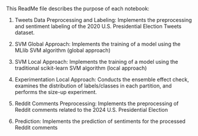 This ReadMe file describes the purpose of each notebook:

1. Tweets Data Preprocessing and Labeling: Implements the preprocessing and sentiment labeling of the 2020 U.S. Presidential Election Tweets dataset.

2. SVM Global Approach: Implements the training of a model using the MLlib SVM algorithm (global approach)

3. SVM Local Approach: Implements the training of a model using the traditional scikit-learn SVM algorithm (local approach)

4. Experimentation Local Approach: Conducts the ensemble effect check, examines the distribution of labels/classes in each partition, and performs the size-up experiment.

5. Reddit Comments Preprocessing: Implements the preprocessing of Reddit comments related to the 2024 U.S. Presidential Election

6. Prediction: Implements the prediction of sentiments for the processed Reddit comments
